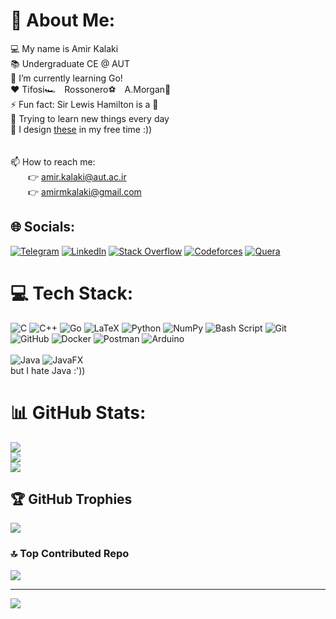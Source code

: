 # 💫 About Me:
💻 My name is Amir Kalaki<br>
📚 Undergraduate CE @ AUT<br>
🌱 I’m currently learning Go!<br>
❤️ Tifosi🏎&emsp;Rossonero⚽&emsp;A.Morgan🤠<br>
⚡ Fun fact: Sir Lewis Hamilton is a 🐐<br>
🎒 Trying to learn new things every day<br>
💍 I design [these](https://www.instagram.com/kalakijewelry) in my free time :))<br><br><br>
📫 How to reach me:<br>&emsp;&emsp;👉 amir.kalaki@aut.ac.ir<br>&emsp;&emsp;👉 amirmkalaki@gmail.com<br>


## 🌐 Socials:
[![Telegram](https://img.shields.io/badge/Telegram-%230088C5.svg?logo=Telegram&logoColor=white)](https://t.me/Amir_Kalaki)
[![LinkedIn](https://img.shields.io/badge/LinkedIn-%230077B5.svg?logo=linkedin&logoColor=white)](https://linkedin.com/in/amir-kalaki-086715252/)
[![Stack Overflow](https://img.shields.io/badge/-Stackoverflow-FE7A16?logo=stack-overflow&logoColor=white)](https://stackoverflow.com/users/29256415/amir-m-kalaki)
[![Codeforces](https://img.shields.io/badge/Codeforces-%230077B5.svg?logo=Codeforces&logoColor=white)](https://https://codeforces.com/profile/KLX1899)
[![Quera](https://quera.org/static/images/logo/logo-quera-heavy.3-1c1287ee3575.svg)](https://quera.org/profile/amir.kalaki)

# 💻 Tech Stack:
![C](https://img.shields.io/badge/c-%2300599C.svg?style=for-the-badge&logo=c&logoColor=white)
![C++](https://img.shields.io/badge/c++-%2300599C.svg?style=for-the-badge&logo=c%2B%2B&logoColor=white)
![Go](https://img.shields.io/badge/go-%2300ADD8.svg?style=for-the-badge&logo=go&logoColor=white)
![LaTeX](https://img.shields.io/badge/latex-%23008080.svg?style=for-the-badge&logo=latex&logoColor=white)
![Python](https://img.shields.io/badge/python-3670A0?style=for-the-badge&logo=python&logoColor=ffdd54)
![NumPy](https://img.shields.io/badge/numpy-%23013243.svg?style=for-the-badge&logo=numpy&logoColor=white)
![Bash Script](https://img.shields.io/badge/bash_script-%23121011.svg?style=for-the-badge&logo=gnu-bash&logoColor=white)
![Git](https://img.shields.io/badge/git-%23F05033.svg?style=for-the-badge&logo=git&logoColor=white)
![GitHub](https://img.shields.io/badge/github-%23121011.svg?style=for-the-badge&logo=github&logoColor=white)
![Docker](https://img.shields.io/badge/docker-%230db7ed.svg?style=for-the-badge&logo=docker&logoColor=white)
![Postman](https://img.shields.io/badge/Postman-FF6C37?style=for-the-badge&logo=postman&logoColor=white)
![Arduino](https://img.shields.io/badge/-Arduino-00979D?style=for-the-badge&logo=Arduino&logoColor=white)<br><br>
![Java](https://img.shields.io/badge/java-%23ED8B00.svg?style=for-the-badge&logo=openjdk&logoColor=white)
![JavaFX](https://img.shields.io/badge/javafx-%23FF0000.svg?style=for-the-badge&logo=javafx&logoColor=white)
<br>but I hate Java :'))

# 📊 GitHub Stats:
![](https://github-readme-stats.vercel.app/api?username=KLX1899&theme=transparent&hide_border=false&include_all_commits=true&count_private=true)<br/>
![](https://github-readme-streak-stats.herokuapp.com/?user=KLX1899&theme=transparent&hide_border=false)<br/>
![](https://github-readme-stats.vercel.app/api/top-langs/?username=KLX1899&theme=transparent&hide_border=false&include_all_commits=true&count_private=true&layout=compact)

## 🏆 GitHub Trophies
![](https://github-profile-trophy.vercel.app/?username=KLX1899&theme=transparent&no-frame=false&no-bg=true&margin-w=4)

### 🔝 Top Contributed Repo
![](https://github-contributor-stats.vercel.app/api?username=KLX1899&limit=5&theme=dark&combine_all_yearly_contributions=true)

---
[![](https://visitcount.itsvg.in/api?id=KLX1899&icon=4&color=0)](https://visitcount.itsvg.in)

<!-- Proudly created with GPRM ( https://gprm.itsvg.in ) -->


<!-- Don't tell anyone, but I changed it a little! :))   -->


